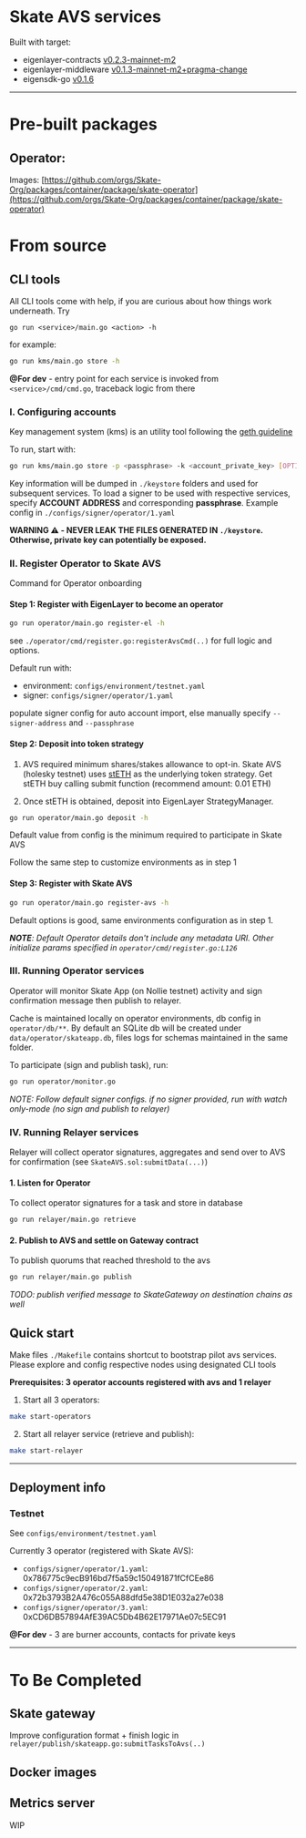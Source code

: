 # Skate AVS services

Built with target:

+ eigenlayer-contracts [v0.2.3-mainnet-m2](https://github.com/Layr-Labs/eigenlayer-contracts/releases/tag/v0.2.3-mainnet-m2)
+ eigenlayer-middleware [v0.1.3-mainnet-m2+pragma-change](https://github.com/Layr-Labs/eigenlayer-middleware/releases/tag/v0.1.3-mainnet-m2%2Bpragma-change)
+ eigensdk-go [v0.1.6](https://github.com/Layr-Labs/eigensdk-go/tree/cff810715271da986a7e594f7967a86fc4299834)

---

# Pre-built packages

## Operator:

Images: [https://github.com/orgs/Skate-Org/packages/container/package/skate-operator](https://github.com/orgs/Skate-Org/packages/container/package/skate-operator)

# From source

## CLI tools

All CLI tools come with help, if you are curious about how things work underneath. Try

`go run <service>/main.go <action> -h`

for example:

```bash
go run kms/main.go store -h
```

**@For dev** - entry point for each service is invoked from `<service>/cmd/cmd.go`, traceback logic from there

### I. Configuring accounts

Key management system (kms) is an utility tool following the [geth guideline](https://geth.ethereum.org/docs/developers/dapp-developer/native-accounts)

To run, start with:

```bash
go run kms/main.go store -p <passphrase> -k <account_private_key> [OPTIONAL] -s <save_path>
```

Key information will be dumped in `./keystore` folders and used for subsequent services. To load a signer to be used with respective services, 
specify **ACCOUNT ADDRESS** and corresponding **passphrase**. Example config in `./configs/signer/operator/1.yaml`

__WARNING ⚠️ - NEVER LEAK THE FILES GENERATED IN `./keystore`. Otherwise, private key can potentially be exposed.__

### II. Register Operator to Skate AVS

Command for Operator onboarding

#### Step 1: Register with EigenLayer to become an operator

```bash
go run operator/main.go register-el -h
```

see `./operator/cmd/register.go:registerAvsCmd(..)` for full logic and options. 

Default run with:

+ environment: `configs/environment/testnet.yaml` 
+ signer: `configs/signer/operator/1.yaml` 

populate signer config for auto account import, else manually specify `--signer-address` and `--passphrase`

#### Step 2: Deposit into token strategy

1. AVS required minimum shares/stakes allowance to opt-in. Skate AVS (holesky testnet) uses [stETH](https://holesky.etherscan.io/token/0x3f1c547b21f65e10480de3ad8e19faac46c95034)
as the underlying token strategy. Get stETH buy calling submit function (recommend amount: 0.01 ETH)

2. Once stETH is obtained, deposit into EigenLayer StrategyManager.

```bash
go run operator/main.go deposit -h
```

Default value from config is the minimum required to participate in Skate AVS

Follow the same step to customize environments as in step 1


#### Step 3: Register with Skate AVS

```bash
go run operator/main.go register-avs -h
```

Default options is good, same environments configuration as in step 1.

_**NOTE**: Default Operator details don't include any metadata URI. Other initialize params specified in `operator/cmd/register.go:L126`_

### III. Running Operator services

Operator will monitor Skate App (on Nollie testnet) activity and sign confirmation message then publish to relayer.

Cache is maintained locally on operator environments, db config in `operator/db/**`. 
By default an SQLite db will be created under `data/operator/skateapp.db`, files logs for schemas maintained in the same folder.

To participate (sign and publish task), run:

```bash
go run operator/monitor.go
```

_NOTE: Follow default signer configs. if no signer provided, run with watch only-mode (no sign and publish to relayer)_

### IV. Running Relayer services

Relayer will collect operator signatures, aggregates and send over to AVS for confirmation (see `SkateAVS.sol:submitData(...)`)

#### 1. Listen for Operator

To collect operator signatures for a task and store in database

```bash
go run relayer/main.go retrieve
```


#### 2. Publish to AVS and settle on Gateway contract

To publish quorums that reached threshold to the avs

```bash
go run relayer/main.go publish
```

_TODO: publish verified message to SkateGateway on destination chains as well_

## Quick start

Make files `./Makefile` contains shortcut to bootstrap pilot avs services.
Please explore and config respective nodes using designated CLI tools

__Prerequisites: 3 operator accounts registered with avs and 1 relayer__

1. Start all 3 operators:

```bash
make start-operators
```

2. Start all relayer service (retrieve and publish):

```bash
make start-relayer
```


--- 
## Deployment info

### Testnet

See `configs/environment/testnet.yaml`

Currently 3 operator (registered with Skate AVS):

+ `configs/signer/operator/1.yaml`: 0x786775c9ecB916bd7f5a59c150491871fCfCEe86
+ `configs/signer/operator/2.yaml`: 0x72b3793B2A476c055A88dfd5e38D1E032a27e038
+ `configs/signer/operator/3.yaml`: 0xCD6DB57894AfE39AC5Db4B62E17971Ae07c5EC91

**@For dev** - 3 are burner accounts, contacts for private keys

---

# To Be Completed

## Skate gateway

Improve configuration format + finish logic in `relayer/publish/skateapp.go:submitTasksToAvs(..)`

## Docker images


## Metrics server

WIP
